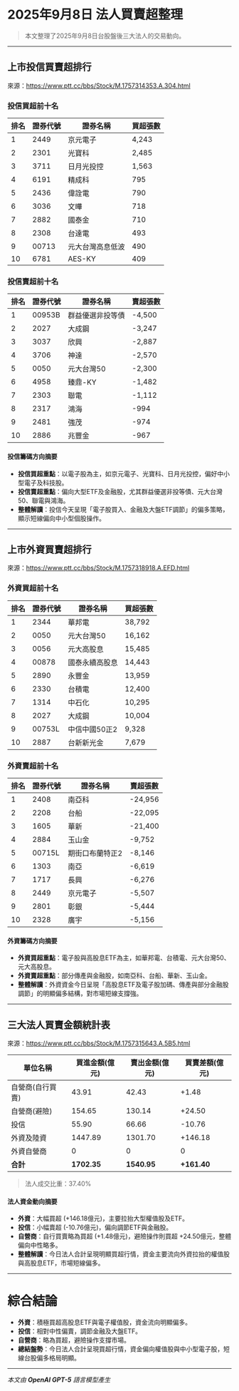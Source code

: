# 2025年9月8日 法人買賣超整理

>本文整理了2025年9月8日台股盤後三大法人的交易動向。

---

## 上市投信買賣超排行
來源：<https://www.ptt.cc/bbs/Stock/M.1757314353.A.304.html>

### 投信買超前十名
| 排名 | 證券代號 | 證券名稱           | 買超張數 |
|------|----------|------------------|----------|
| 1    | 2449     | 京元電子           | 4,243    |
| 2    | 2301     | 光寶科             | 2,485    |
| 3    | 3711     | 日月光投控         | 1,563    |
| 4    | 6191     | 精成科             | 795      |
| 5    | 2436     | 偉詮電             | 790      |
| 6    | 3036     | 文曄               | 718      |
| 7    | 2882     | 國泰金             | 710      |
| 8    | 2308     | 台達電             | 493      |
| 9    | 00713    | 元大台灣高息低波   | 490      |
| 10   | 6781     | AES-KY             | 409      |

### 投信賣超前十名
| 排名 | 證券代號 | 證券名稱           | 賣超張數 |
|------|----------|------------------|----------|
| 1    | 00953B   | 群益優選非投等債    | -4,500   |
| 2    | 2027     | 大成鋼             | -3,247   |
| 3    | 3037     | 欣興               | -2,887   |
| 4    | 3706     | 神達               | -2,570   |
| 5    | 0050     | 元大台灣50          | -2,300   |
| 6    | 4958     | 臻鼎-KY            | -1,482   |
| 7    | 2303     | 聯電               | -1,112   |
| 8    | 2317     | 鴻海               | -994     |
| 9    | 2481     | 強茂               | -974     |
| 10   | 2886     | 兆豐金             | -967     |

#### 投信籌碼方向摘要
- **投信買超重點**：以電子股為主，如京元電子、光寶科、日月光投控，偏好中小型電子及科技股。
- **投信賣超重點**：偏向大型ETF及金融股，尤其群益優選非投等債、元大台灣50、聯電與鴻海。
- **整體解讀**：投信今天呈現「電子股買入、金融及大盤ETF調節」的偏多策略，顯示短線偏向中小型個股操作。

---

## 上市外資買賣超排行
來源：<https://www.ptt.cc/bbs/Stock/M.1757318918.A.EFD.html>

### 外資買超前十名
| 排名 | 證券代號 | 證券名稱           | 買超張數 |
|------|----------|------------------|----------|
| 1    | 2344     | 華邦電             | 38,792   |
| 2    | 0050     | 元大台灣50         | 16,162   |
| 3    | 0056     | 元大高股息         | 15,485   |
| 4    | 00878    | 國泰永續高股息     | 14,443   |
| 5    | 2890     | 永豐金             | 13,959   |
| 6    | 2330     | 台積電             | 12,400   |
| 7    | 1314     | 中石化             | 10,295   |
| 8    | 2027     | 大成鋼             | 10,004   |
| 9    | 00753L   | 中信中國50正2      | 9,328    |
| 10   | 2887     | 台新新光金         | 7,679    |

### 外資賣超前十名
| 排名 | 證券代號 | 證券名稱           | 賣超張數 |
|------|----------|------------------|----------|
| 1    | 2408     | 南亞科             | -24,956  |
| 2    | 2208     | 台船               | -22,095  |
| 3    | 1605     | 華新               | -21,400  |
| 4    | 2884     | 玉山金             | -9,752   |
| 5    | 00715L   | 期街口布蘭特正2    | -8,146   |
| 6    | 1303     | 南亞               | -6,619   |
| 7    | 1717     | 長興               | -6,276   |
| 8    | 2449     | 京元電子           | -5,507   |
| 9    | 2801     | 彰銀               | -5,444   |
| 10   | 2328     | 廣宇               | -5,156   |

#### 外資籌碼方向摘要
- **外資買超重點**：電子股與高股息ETF為主，如華邦電、台積電、元大台灣50、元大高股息。
- **外資賣超重點**：部分傳產與金融股，如南亞科、台船、華新、玉山金。
- **整體解讀**：外資資金今日呈現「高股息ETF及電子股加碼、傳產與部分金融股調節」的明顯偏多結構，對市場短線支撐強。

---

## 三大法人買賣金額統計表
來源：<https://www.ptt.cc/bbs/Stock/M.1757315643.A.5B5.html>

| 單位名稱           | 買進金額(億元) | 賣出金額(億元) | 買賣差額(億元) |
|--------------------|----------------|----------------|----------------|
| 自營商(自行買賣)   | 43.91          | 42.43          | +1.48          |
| 自營商(避險)       | 154.65         | 130.14         | +24.50         |
| 投信               | 55.90          | 66.66          | -10.76         |
| 外資及陸資         | 1447.89        | 1301.70        | +146.18        |
| 外資自營商         | 0              | 0              | 0              |
| **合計**           | **1702.35**    | **1540.95**    | **+161.40**    |

> 法人成交比重：37.40%

#### 法人資金動向摘要
- **外資**：大幅買超 (+146.18億元)，主要拉抬大型權值股及ETF。
- **投信**：小幅賣超 (-10.76億元)，偏向調節ETF與金融股。
- **自營商**：自行買賣略為買超 (+1.48億元)，避險操作則買超 +24.50億元，整體偏向中性略多。
- **整體解讀**：今日法人合計呈現明顯買超行情，資金主要流向外資拉抬的權值股與高股息ETF，市場短線偏多。

---

# 綜合結論
- **外資**：積極買超高股息ETF與電子權值股，資金流向明顯偏多。
- **投信**：相對中性偏賣，調節金融及大盤ETF。
- **自營商**：略為買超，避險操作支撐市場。
- **總結盤勢**：今日法人合計呈現買超行情，資金偏向權值股與中小型電子股，短線台股偏多格局明顯。

---

*本文由 **OpenAI GPT-5** 語言模型產生*

